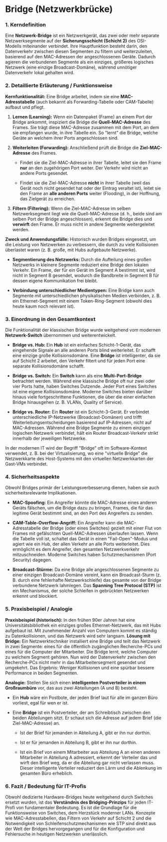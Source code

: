# Bridge (Netzwerkbrücke)

### 1. Kerndefinition

Eine **Netzwerk-Bridge** ist ein Netzwerkgerät, das zwei oder mehr separate Netzwerksegmente auf der **Sicherungsschicht (Schicht 2)** des OSI-Modells miteinander verbindet. Ihre Hauptfunktion besteht darin, den Datenverkehr zwischen diesen Segmenten zu filtern und weiterzuleiten, basierend auf den MAC-Adressen der angeschlossenen Geräte. Dadurch agieren die verbundenen Segmente als ein einziges, größeres logisches Netzwerk (eine einzige Broadcast-Domäne), während unnötiger Datenverkehr lokal gehalten wird.

### 2. Detaillierte Erläuterung / Funktionsweise

**Kernfunktionalität:** Eine Bridge arbeitet, indem sie eine **MAC-Adresstabelle** (auch bekannt als Forwarding-Tabelle oder CAM-Tabelle) aufbaut und pflegt.

1. **Lernen (Learning):** Wenn ein Datenpaket (Frame) an einem Port der Bridge ankommt, inspiziert die Bridge die **Quell-MAC-Adresse** des Frames. Sie trägt diese MAC-Adresse zusammen mit dem Port, an dem sie empfangen wurde, in ihre Tabelle ein. So "lernt" die Bridge, welche Geräte an welchem ihrer Ports angeschlossen sind.
    
2. **Weiterleiten (Forwarding):** Anschließend prüft die Bridge die **Ziel-MAC-Adresse** des Frames.
    
    - Findet sie die Ziel-MAC-Adresse in ihrer Tabelle, leitet sie den Frame **nur** an den zugehörigen Port weiter. Der Verkehr wird nicht an andere Ports gesendet.
        
    - Findet sie die Ziel-MAC-Adresse **nicht** in ihrer Tabelle (weil das Gerät noch nicht gesendet hat oder der Eintrag veraltet ist), leitet sie den Frame an **alle anderen Ports** weiter (Flooding), in der Hoffnung, das Zielgerät zu erreichen.
        
3. **Filtern (Filtering):** Wenn die Ziel-MAC-Adresse im selben Netzwerksegment liegt wie die Quell-MAC-Adresse (d. h., beide sind am selben Port der Bridge angeschlossen), erkennt die Bridge dies und **verwirft** den Frame. Er muss nicht in andere Segmente weitergeleitet werden.
    

**Zweck und Anwendungsfälle:** Historisch wurden Bridges eingesetzt, um die Leistung von Netzwerken zu verbessern, die durch zu viele Kollisionen überlastet waren (z. B. große, mit Hubs aufgebaute Netzwerke).

- **Segmentierung des Netzwerks:** Durch die Aufteilung eines großen Netzwerks in kleinere Segmente reduziert eine Bridge den lokalen Verkehr. Ein Frame, der für ein Gerät im Segment A bestimmt ist, wird nicht in Segment B gesendet, wodurch die Bandbreite in Segment B für dessen eigene Kommunikation frei bleibt.
    
- **Verbindung unterschiedlicher Medientypen:** Eine Bridge kann auch Segmente mit unterschiedlichen physikalischen Medien verbinden, z. B. ein Ethernet-Segment mit einem Token-Ring-Segment (obwohl dies heute kaum noch relevant ist).
    

### 3. Einordnung in den Gesamtkontext

Die Funktionalität der klassischen Bridge wurde weitgehend vom modernen **Netzwerk-Switch** übernommen und weiterentwickelt.

- **Bridge vs. Hub:** Ein **Hub** ist ein einfaches Schicht-1-Gerät, das eingehende Signale an alle anderen Ports blind weiterleitet. Er schafft eine einzige große Kollisionsdomäne. Eine **Bridge** ist intelligenter, da sie auf Schicht 2 arbeitet, den Verkehr filtert und für jeden Port eine separate Kollisionsdomäne schafft.
    
- **Bridge vs. Switch:** Ein **Switch** kann als eine **Multi-Port-Bridge** betrachtet werden. Während eine klassische Bridge oft nur zwei oder vier Ports hatte, haben Switches Dutzende. Jeder Port eines Switches ist eine eigene Kollisionsdomäne. Moderne Switches bieten darüber hinaus viele fortgeschrittene Funktionen, die über die einer einfachen Bridge hinausgehen (z. B. VLANs, Quality of Service).
    
- **Bridge vs. Router:** Ein **Router** ist ein Schicht-3-Gerät. Er verbindet unterschiedliche IP-Netzwerke (Broadcast-Domänen) und trifft Weiterleitungsentscheidungen basierend auf IP-Adressen, nicht auf MAC-Adressen. Während eine Bridge Segmente zu einem einzigen logischen Netzwerk verbindet, hält ein Router Broadcast-Verkehr strikt innerhalb der jeweiligen Netzwerke.
    

In der modernen IT wird der Begriff "Bridge" oft im Software-Kontext verwendet, z. B. bei der Virtualisierung, wo eine "virtuelle Bridge" die Netzwerkkarte des Host-Systems mit den virtuellen Netzwerkkarten der Gast-VMs verbindet.

### 4. Sicherheitsaspekte

Obwohl Bridges primär der Leistungsverbesserung dienen, haben sie auch sicherheitsrelevante Implikationen.

- **MAC-Spoofing:** Ein Angreifer könnte die MAC-Adresse eines anderen Geräts fälschen, um die Bridge dazu zu bringen, Frames, die für das legitime Gerät bestimmt sind, an den Port des Angreifers zu senden.
    
- **CAM-Table-Overflow-Angriff:** Ein Angreifer kann die MAC-Adresstabelle der Bridge (oder eines Switches) gezielt mit einer Flut von Frames mit gefälschten Quell-MAC-Adressen überlaufen lassen. Wenn die Tabelle voll ist, schaltet das Gerät in einen "Fail-Open"-Modus und agiert wie ein Hub, der allen Verkehr an alle Ports weiterleitet. Dies ermöglicht es dem Angreifer, den gesamten Netzwerkverkehr mitzuschneiden. Moderne Switches haben Schutzmechanismen (Port Security) dagegen.
    
- **Broadcast-Stürme:** Da eine Bridge alle angeschlossenen Segmente zu einer einzigen Broadcast-Domäne vereint, kann ein Broadcast-Sturm (z. B. durch eine fehlerhafte Netzwerkschleife) das gesamte von der Bridge verbundene Netzwerk lahmlegen. Das **Spanning Tree Protocol (STP)** ist ein Mechanismus, der solche Schleifen in gebrückten Netzwerken erkennt und blockiert.
    

### 5. Praxisbeispiel / Analogie

**Praxisbeispiel (historisch):** In den frühen 90er Jahren hat eine Universitätsbibliothek ein einziges großes Ethernet-Netzwerk, das mit Hubs aufgebaut ist. Mit zunehmender Anzahl von Computern kommt es ständig zu Datenkollisionen, und das Netzwerk wird sehr langsam. **Lösung mit Bridge:** Ein Netzwerktechniker installiert eine Bridge und teilt das Netzwerk in zwei Segmente: eines für die öffentlich zugänglichen Recherche-PCs und eines für die Computer der Mitarbeiter. Die Bridge lernt, welche Computer zu welchem Segment gehören. Nun wird der Datenverkehr zwischen den Recherche-PCs nicht mehr in das Mitarbeitersegment gesendet und umgekehrt. Das Ergebnis: Weniger Kollisionen und eine spürbar bessere Performance in beiden Segmenten.

**Analogie:** Stellen Sie sich einen **intelligenten Postverteiler in einem Großraumbüro** vor, das aus zwei Abteilungen (A und B) besteht.

- Ein **Hub** wäre ein Postbote, der jeden Brief laut für alle im ganzen Büro vorliest, egal für wen er ist.
    
- Eine **Bridge** ist ein Postverteiler, der am Schreibtisch zwischen den beiden Abteilungen sitzt. Er schaut sich die Adresse auf jedem Brief (die Ziel-MAC-Adresse) an.
    
    - Ist der Brief für jemanden in Abteilung A, gibt er ihn nur dorthin.
        
    - Ist er für jemanden in Abteilung B, gibt er ihn nur dorthin.
        
    - Ist ein Brief von einem Mitarbeiter aus Abteilung A an einen anderen Mitarbeiter in Abteilung A adressiert, erkennt der Verteiler das und wirft den Brief weg, da er die Abteilung gar nicht verlassen muss. Dieser intelligente Verteiler reduziert den Lärm und die Ablenkung im gesamten Büro erheblich.
        

### 6. Fazit / Bedeutung für IT-Profis

Obwohl dedizierte Hardware-Bridges heute weitgehend durch Switches ersetzt wurden, ist das **Verständnis des Bridging-Prinzips** für jeden IT-Profi von fundamentaler Bedeutung. Es ist die Grundlage für die Funktionsweise von Switches, dem Herzstück moderner LANs. Konzepte wie MAC-Adresstabellen, das Filtern von Verkehr auf Schicht 2 und die Notwendigkeit von Schleifenschutzmechanismen wie STP sind direkt aus der Welt der Bridges hervorgegangen und für die Konfiguration und Fehlersuche in heutigen Netzwerken unerlässlich.